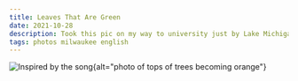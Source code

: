 ```yaml
---
title: Leaves That Are Green
date: 2021-10-28
description: Took this pic on my way to university just by Lake Michigan
tags: photos milwaukee english
---
```


![Inspired by the [song](https://youtu.be/OTlpdCPrx14)](https://preview.redd.it/rgy06570s4w71.jpg?width=1024&auto=webp&v=enabled&s=6976a979db46bb48fa96e6fe61dcc6d1d2395141 "I was twenty-one years when I wrote this song"){alt="photo of tops of trees becoming orange"}
